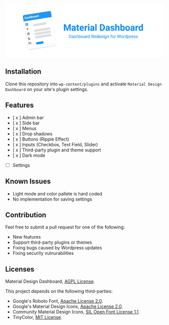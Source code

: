 ![Alt text](dashboard-github.png?raw=true  "Material Design Dashboard")

## Installation

Clone this repository into `wp-content/plugins` and activate `Material Design Dashboard` on your site's plugin settings. 

## Features

- [ x ] Admin bar
- [ x ] Side bar
- [ x ] Menus
- [ x ] Drop shadows 
- [ x ] Buttons (Ripple Effect) 
- [ x ] Inputs (Checkbox, Text Field,  Slider)
- [ x ] Third-party plugin and theme support
- [ x ] Dark mode
- [    ] Settings

## Known Issues

- Light mode and color pallete is hard coded
- No implementation for saving settings

## Contribution

Feel free to submit a pull request for one of the following:

- New features
- Support third-party plugins or themes
- Fixing bugs caused by Wordpress updates
- Fixing security vulnurabilities

## Licenses

Material Design Dashboard, [AGPL License](https://github.com/fatihbalsoy/wp-material-design/blob/master/LICENSE).

This project depends on the following third-parties:

- Google's Roboto Font, [Apache License 2.0](https://github.com/googlefonts/roboto/blob/master/LICENSE).
- Google's Material Design Icons, [Apache License 2.0](https://github.com/google/material-design-icons/blob/master/LICENSE).
- Community Material Design Icons, [SIL Open Font License 1.1](https://github.com/Templarian/MaterialDesign/blob/master/LICENSE).
- TinyColor, [MIT License](https://github.com/bgrins/TinyColor/blob/master/LICENSE).
